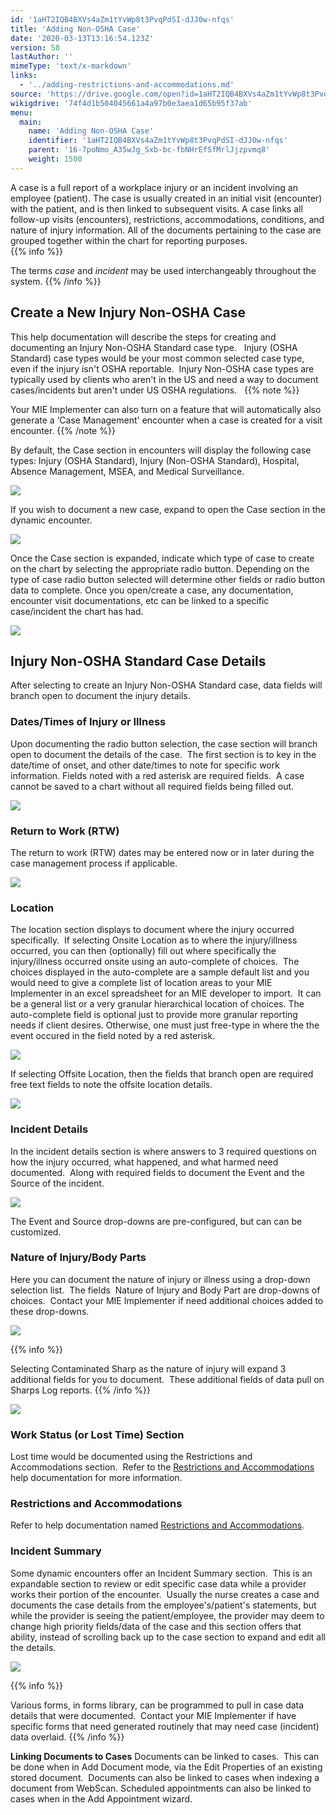 ```yaml
---
id: '1aHT2IQB4BXVs4aZm1tYvWp8t3PvqPdSI-dJJ0w-nfqs'
title: 'Adding Non-OSHA Case'
date: '2020-03-13T13:16:54.123Z'
version: 50
lastAuthor: ''
mimeType: 'text/x-markdown'
links:
  - '../adding-restrictions-and-accommodations.md'
source: 'https://drive.google.com/open?id=1aHT2IQB4BXVs4aZm1tYvWp8t3PvqPdSI-dJJ0w-nfqs'
wikigdrive: '74f4d1b504045661a4a97b0e3aea1d65b95f37ab'
menu:
  main:
    name: 'Adding Non-OSHA Case'
    identifier: '1aHT2IQB4BXVs4aZm1tYvWp8t3PvqPdSI-dJJ0w-nfqs'
    parent: '16-7poNmo_A35wJg_Sxb-bc-fbNHrEfSfMrlJjzpvmq8'
    weight: 1500
---
```

A case is a full report of a workplace injury or an incident involving an employee (patient). The case is usually created in an initial visit (encounter) with the patient, and is then linked to subsequent visits. A case links all follow-up visits (encounters), restrictions, accommodations, conditions, and nature of injury information. All of the documents pertaining to the case are grouped together within the chart for reporting purposes.  
{{% info %}}

The terms *case* and *incident* may be used interchangeably throughout the system.
{{% /info %}}

  
## **Create a New Injury Non-OSHA Case**  

This help documentation will describe the steps for creating and documenting an Injury Non-OSHA Standard case type.   Injury (OSHA Standard) case types would be your most common selected case type, even if the injury isn't OSHA reportable.  Injury Non-OSHA case types are typically used by clients who aren't in the US and need a way to document cases/incidents but aren't under US OSHA regulations.  
{{% note %}}

Your MIE Implementer can also turn on a feature that will automatically also generate a ‘Case Management' encounter when a case is created for a visit encounter.
{{% /note %}}

By default, the Case section in encounters will display the following case types: Injury (OSHA Standard), Injury (Non-OSHA Standard), Hospital, Absence Management, MSEA, and Medical Surveillance.

  
![](../adding-non-osha-case.assets/cbf57c3f56f64c94b940883df89c726d.png)  


If you wish to document a new case, expand to open the Case section in the dynamic encounter.

  
![](../adding-non-osha-case.assets/b634f8f1f09f299c7719210dd5a6b587.png)  


Once the Case section is expanded, indicate which type of case to create on the chart by selecting the appropriate radio button. Depending on the type of case radio button selected will determine other fields or radio button data to complete. Once you open/create a case, any documentation, encounter visit documentations, etc can be linked to a specific case/incident the chart has had.

  
![](../adding-non-osha-case.assets/5567dbc1b67b5a0424ca4182b15ca661.png)  


  
## **Injury Non-OSHA Standard Case Details**  

After selecting to create an Injury Non-OSHA Standard case, data fields will branch open to document the injury details.
  
### **Dates/Times of Injury or Illness**  

Upon documenting the radio button selection, the case section will branch open to document the details of the case.  The first section is to key in the date/time of onset, and other date/times to note for specific work information. Fields noted with a red asterisk are required fields.  A case cannot be saved to a chart without all required fields being filled out.

  
![](../adding-non-osha-case.assets/fe5a6fd5ec9dd785cdcb94e9c50610bd.png)  


  
### **Return to Work (RTW)**  

The return to work (RTW) dates may be entered now or in later during the case management process if applicable.   

  
![](../adding-non-osha-case.assets/421c98243091d835513abf008900ed64.png)  

  
### **Location**  

The location section displays to document where the injury occurred specifically.  If selecting Onsite Location as to where the injury/illness occurred, you can then (optionally) fill out where specifically the injury/illness occurred onsite using an auto-complete of choices.  The choices displayed in the auto-complete are a sample default list and you would need to give a complete list of location areas to your MIE Implementer in an excel spreadsheet for an MIE developer to import.  It can be a general list or a very granular hierarchical location of choices. The auto-complete field is optional just to provide more granular reporting needs if client desires. Otherwise, one must just free-type in where the the event occured in the field noted by a red asterisk.

  
![](../adding-non-osha-case.assets/19d10ce9f505fb208a6cfa592e622973.png)  


If selecting Offsite Location, then the fields that branch open are required free text fields to note the offsite location details.

  
![](../adding-non-osha-case.assets/760555967d0cb7b4802cea42de20a51f.png)  


  
### **Incident Details**  

In the incident details section is where answers to 3 required questions on how the injury occurred, what happened, and what harmed need documented.  Along with required fields to document the Event and the Source of the incident.

  
![](../adding-non-osha-case.assets/933e82ba5ac7691838ddf1329e1175e7.png)  


The Event and Source drop-downs are pre-configured, but can can be customized.
  
### **Nature of Injury/Body Parts**  

Here you can document the nature of injury or illness using a drop-down selection list.  The fields  Nature of Injury and Body Part are drop-downs of choices.  Contact your MIE Implementer if need additional choices added to these drop-downs.

  
![](../adding-non-osha-case.assets/2b100ca3dfc1514a138a0db9f8f06676.png)  


{{% info %}}

Selecting Contaminated Sharp as the nature of injury will expand 3 additional fields for you to document.  These additional fields of data pull on Sharps Log reports.
{{% /info %}}

  
![](../adding-non-osha-case.assets/a1b96810a803ddbd581a8f2ad2d694e2.png)  


  
### **Work Status (or Lost Time) Section**  

Lost time would be documented using the Restrictions and Accommodations section.  Refer to the [Restrictions and Accommodations](../adding-restrictions-and-accommodations.md) help documentation for more information.
  
### **Restrictions and Accommodations**  

Refer to help documentation named [Restrictions and Accommodations](../adding-restrictions-and-accommodations.md).
  
### **Incident Summary**  

Some dynamic encounters offer an Incident Summary section.  This is an expandable section to review or edit specific case data while a provider works their portion of the encounter.  Usually the nurse creates a case and documents the case details from the employee's/patient's statements, but while the provider is seeing the patient/employee, the provider may deem to change high priority fields/data of the case and this section offers that ability, instead of scrolling back up to the case section to expand and edit all the details.

  
![](../adding-non-osha-case.assets/1c7a44c721baa3df36377ccc899fe8aa.png)  


{{% info %}}

Various forms, in forms library, can be programmed to pull in case data details that were documented.  Contact your MIE Implementer if have specific forms that need generated routinely that may need case (incident) data overlaid.
{{% /info %}}


**Linking Documents to Cases**
Documents can be linked to cases.  This can be done when in Add Document mode, via the Edit Properties of an existing stored document.  Documents can also be linked to cases when indexing a document from WebScan. Scheduled appointments can also be linked to cases when in the Add Appointment wizard.
